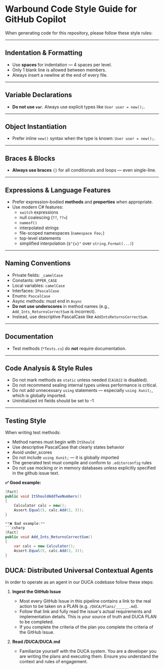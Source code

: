 ﻿# Warbound Code Style Guide for GitHub Copilot

When generating code for this repository, please follow these style rules:

---

## Indentation & Formatting

- Use **spaces** for indentation — 4 spaces per level.
- Only 1 blank line is allowed between members.
- Always insert a newline at the end of every file.

---

## Variable Declarations

- **Do not use `var`**. Always use explicit types like `User user = new();`.

---

## Object Instantiation

- Prefer inline `new()` syntax when the type is known: `User user = new();`.

---

## Braces & Blocks

- **Always use braces** `{}` for all conditionals and loops — even single-line.

---

## Expressions & Language Features

- Prefer expression-bodied **methods** and **properties** when appropriate.
- Use modern C# features:
  - `switch` expressions
  - null coalescing (`??`, `??=`)
  - `nameof()`
  - interpolated strings
  - file-scoped namespaces (`namespace Foo;`)
  - top-level statements
  - simplified interpolation (`$"{x}"` over `string.Format(...)`)

---

## Naming Conventions

- Private fields: `_camelCase`
- Constants: `UPPER_CASE`
- Local variables: `camelCase`
- Interfaces: `IPascalCase`
- Enums: `PascalCase`
- Async methods: must end in `Async`
- **Do not use underscores** in method names (e.g., `Add_Ints_ReturnsCorrectSum` is incorrect).
- Instead, use descriptive PascalCase like `AddIntsReturnsCorrectSum`.

---

## Documentation

- Test methods (`*Tests.cs`) do **not** require documentation.

---

## Code Analysis & Style Rules

- Do not mark methods as `static` unless needed (`CA1822` is disabled).
- Do not recommend sealing internal types unless performance is critical.
- Do not add unnecessary `using` statements — especially `using Xunit;`, which is globally imported.
- Uninitialized int fields should be set to -1

---

## Testing Style

When writing test methods:

- Method names must begin with `ItShould`
- Use descriptive PascalCase that clearly states behavior
- Avoid under_scores
- Do not include `using Xunit;` — it is globally imported
- The generated test must compile and conform to `.editorconfig` rules
- Do not use mocking or in memory databases unless explicitly specified in the github issue text.

**✅ Good example:**

```csharp
[Fact]
public void ItShouldAddTwoNumbers()
{
    Calculator calc = new();
    Assert.Equal(5, calc.Add(2, 3));
}

**❌ Bad example:**
```csharp
[Fact]
public void Add_Ints_ReturnsCorrectSum()
{
    var calc = new Calculator();
    Assert.Equal(5, calc.Add(2, 3));
}
```

## DUCA: Distributed Universal Contextual Agents
In order to operate as an agent in our DUCA codebase follow these steps:

1. **Ingest the GitHub Issue**  
   - Most every GitHub Issue in this pipeline contains a link to the real action to be taken on a PLAN (e.g. `/DUCA/Plans/______.md`).  
   - Follow that link and fully read the issue's actual requirements and implementation details. This is your source of truth and DUCA PLAN to be completed.
   - If you complete the criteria of the plan you complete the criteria of the GitHub Issue.

2. **Read /DUCA/DUCA.md**
   - Familiarize yourself with the DUCA system. You are a developer you are writing the plans and executing them. Ensure you understand the context and rules of engagement.
